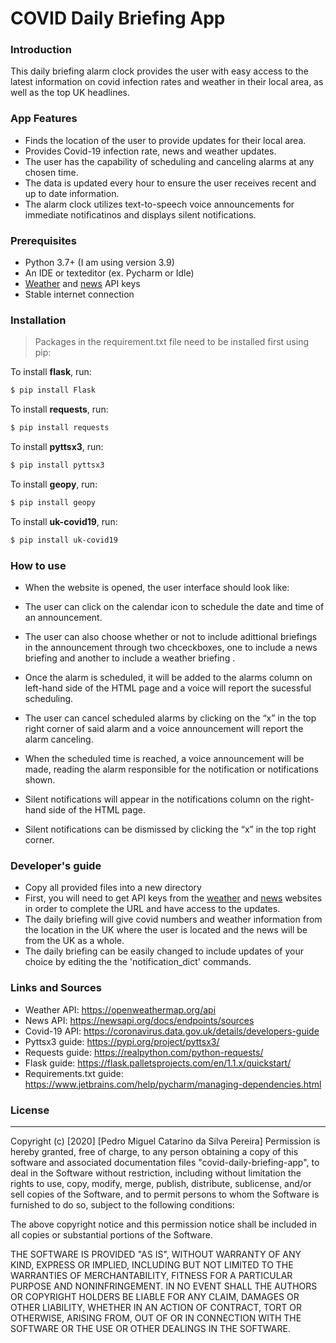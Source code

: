# COVID Daily Briefing App

### Introduction
This daily briefing alarm clock provides the user with easy access to the latest information on covid infection rates and weather in their local area, as well as the top UK headlines. 
### App Features
- Finds the location of the user to provide updates for their local area. 
- Provides Covid-19 infection rate, news and weather updates. 
- The user has the capability of scheduling and canceling alarms at any chosen time. 
- The data is updated every hour to ensure the user receives recent and up to date information. 
- The alarm clock utilizes text-to-speech voice announcements for immediate notificatinos and displays silent notifications.

### Prerequisites
  - Python 3.7+ (I am using version 3.9)
  - An IDE or texteditor (ex. Pycharm or Idle)
  - [Weather] and [news] API keys
  - Stable internet connection
  
### Installation
> Packages in the requirement.txt file need to be installed first using pip: 

To install **flask**, run:
```sh
$ pip install Flask
```
To install **requests**, run:
```sh
$ pip install requests
```
To install **pyttsx3**, run:
```sh
$ pip install pyttsx3
```
To install **geopy**, run:
```sh
$ pip install geopy
```
To install **uk-covid19**, run:
```sh
$ pip install uk-covid19
```
### How to use
- When the website is opened, the user interface should look like: 

- The user can click on the calendar icon to schedule the date and time of an announcement. 
- The user can also choose whether or not to include adittional briefings in the announcement through two chceckboxes, one to include a news briefing and another to include a weather briefing . 
- Once the alarm is scheduled, it will be added to the alarms column on left-hand side of the HTML page and a voice will report the sucessful scheduling.
- The user can cancel scheduled alarms by clicking on the “x” in the top right corner of said alarm and a voice announcement will report the alarm canceling. 
- When the scheduled time is reached, a voice announcement will be made, reading the alarm responsible for the notification or notifications shown.
- Silent notifications will appear in the notifications column on the right-hand side of the HTML page.
- Silent notifications can be dismissed by clicking the “x” in the top right corner.


### Developer's guide
- Copy all provided files into a new directory 
- First, you will need to get API keys from the [weather] and [news] websites in order to complete the URL and have access to the updates.
- The daily briefing will give covid numbers and weather information from the location in the UK where the user is located and the news will be from the UK as a whole.
- The daily briefing can be easily changed to include updates of your choice by editing the the 'notification_dict' commands. 

### Links and Sources
- Weather API: https://openweathermap.org/api
- News API: https://newsapi.org/docs/endpoints/sources
- Covid-19 API: https://coronavirus.data.gov.uk/details/developers-guide
- Pyttsx3 guide: https://pypi.org/project/pyttsx3/ 
- Requests guide: https://realpython.com/python-requests/
- Flask guide: https://flask.palletsprojects.com/en/1.1.x/quickstart/
- Requirements.txt guide: https://www.jetbrains.com/help/pycharm/managing-dependencies.html

### License
----
Copyright (c) [2020] [Pedro Miguel Catarino da Silva Pereira]
Permission is hereby granted, free of charge, to any person obtaining a copy
of this software and associated documentation files "covid-daily-briefing-app", to deal
in the Software without restriction, including without limitation the rights
to use, copy, modify, merge, publish, distribute, sublicense, and/or sell
copies of the Software, and to permit persons to whom the Software is
furnished to do so, subject to the following conditions:

The above copyright notice and this permission notice shall be included in all
copies or substantial portions of the Software.

THE SOFTWARE IS PROVIDED "AS IS", WITHOUT WARRANTY OF ANY KIND, EXPRESS OR
IMPLIED, INCLUDING BUT NOT LIMITED TO THE WARRANTIES OF MERCHANTABILITY,
FITNESS FOR A PARTICULAR PURPOSE AND NONINFRINGEMENT. IN NO EVENT SHALL THE
AUTHORS OR COPYRIGHT HOLDERS BE LIABLE FOR ANY CLAIM, DAMAGES OR OTHER
LIABILITY, WHETHER IN AN ACTION OF CONTRACT, TORT OR OTHERWISE, ARISING FROM,
OUT OF OR IN CONNECTION WITH THE SOFTWARE OR THE USE OR OTHER DEALINGS IN THE
SOFTWARE.






   [weather]: <https://openweathermap.orgr>
   [news]: <https://newsapi.org/>
   
